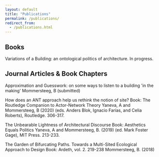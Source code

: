 ```yaml
---
layout: default
title: "Publications"
permalink: /publications/
redirect_from: 
  - /publications.html
---
```


## Books

Variations of a Building: an ontological politics of architecture. In progress.

## Journal Articles & Book Chapters

Approximation and Guesswork: on some ways to listen to a building 'in the making'
Mommersteeg, B (submitted)

How does an ANT approach help us rethink the notion of site? 
Book: The Routledge Companion to Actor-Network Theory
Yaneva, A and Mommersteeg, B (2020)
(eds. Anders Blok, Ignacio Farías, and Celia Roberts), Routledge. 306-317.

The Unbearable Lightness of Architectural Discourse
Book: Aesthetics Equals Politics
Yaneva, A and Mommersteeg, B. (2019)
(ed. Mark Foster Gage), MIT Press. 213-233.

The Garden of Bifurcating Paths. Towards a Multi-Sited Ecological Approach to Design 
Book: Ardeth, vol. 2. 219-238
Mommersteeg, B. (2018)